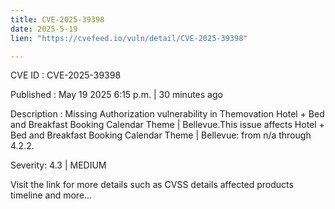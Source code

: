 ```yaml
---
title: CVE-2025-39398
date: 2025-5-19
lien: "https://cvefeed.io/vuln/detail/CVE-2025-39398"

---
```


CVE ID : CVE-2025-39398

Published :  May 19
2025
6:15 p.m. | 30 minutes ago

Description : Missing Authorization vulnerability in Themovation Hotel + Bed and Breakfast Booking Calendar Theme | Bellevue.This issue affects Hotel + Bed and Breakfast Booking Calendar Theme | Bellevue: from n/a through 4.2.2.

Severity: 4.3 | MEDIUM

Visit the link for more details
such as CVSS details
affected products
timeline
and more...
